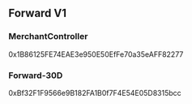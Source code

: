 ## Forward V1

### MerchantController
0x1B86125FE74EAE3e950E50EfFe70a35eAFF82277

### Forward-30D
0xBf32F1F9566e9B182FA1B0f7F4E54E05D8315bcc
